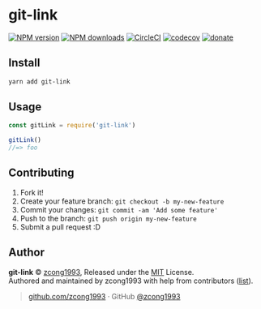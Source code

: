 # git-link

[![NPM version](https://img.shields.io/npm/v/git-link.svg?style=flat)](https://npmjs.com/package/git-link) [![NPM downloads](https://img.shields.io/npm/dm/git-link.svg?style=flat)](https://npmjs.com/package/git-link) [![CircleCI](https://circleci.com/gh/zcong1993/git-link/tree/master.svg?style=shield)](https://circleci.com/gh/zcong1993/git-link/tree/master)  [![codecov](https://codecov.io/gh/zcong1993/git-link/branch/master/graph/badge.svg)](https://codecov.io/gh/zcong1993/git-link)
 [![donate](https://img.shields.io/badge/$-donate-ff69b4.svg?maxAge=2592000&style=flat)](https://github.com/zcong1993/donate)

## Install

```bash
yarn add git-link
```

## Usage

```js
const gitLink = require('git-link')

gitLink()
//=> foo
```

## Contributing

1. Fork it!
2. Create your feature branch: `git checkout -b my-new-feature`
3. Commit your changes: `git commit -am 'Add some feature'`
4. Push to the branch: `git push origin my-new-feature`
5. Submit a pull request :D


## Author

**git-link** © [zcong1993](https://github.com/zcong1993), Released under the [MIT](./LICENSE) License.<br>
Authored and maintained by zcong1993 with help from contributors ([list](https://github.com/zcong1993/git-link/contributors)).

> [github.com/zcong1993](https://github.com/zcong1993) · GitHub [@zcong1993](https://github.com/zcong1993)
